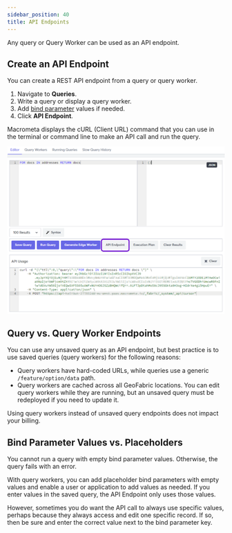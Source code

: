 ```yaml
---
sidebar_position: 40
title: API Endpoints
---
```


Any query or Query Worker can be used as an API endpoint.

## Create an API Endpoint

You can create a REST API endpoint from a query or query worker.

1. Navigate to **Queries**.
1. Write a query or display a query worker.
1. Add [bind parameter](bind-parameters.md) values if needed.
1. Click **API Endpoint**.

Macrometa displays the cURL (Client URL) command that you can use in the terminal or command line to make an API call and run the query.

![API Endpoint](/img/queries/api-endpoint.png)

## Query vs. Query Worker Endpoints

You can use any unsaved query as an API endpoint, but best practice is to use saved queries (query workers) for the following reasons:

- Query workers have hard-coded URLs, while queries use a generic `/feature/option/data` path.
- Query workers are cached across all GeoFabric locations. You can edit query workers while they are running, but an unsaved query must be redeployed if you need to update it.

Using query workers instead of unsaved query endpoints does not impact your billing.

## Bind Parameter Values vs. Placeholders

You cannot run a query with empty bind parameter values. Otherwise, the query fails with an error.

With query workers, you can add placeholder bind parameters with empty values and enable a user or application to add values as needed. If you enter values in the saved query, the API Endpoint only uses those values.

However, sometimes you do want the API call to always use specific values, perhaps because they always access and edit one specific record. If so, then be sure and enter the correct value next to the bind parameter key.
